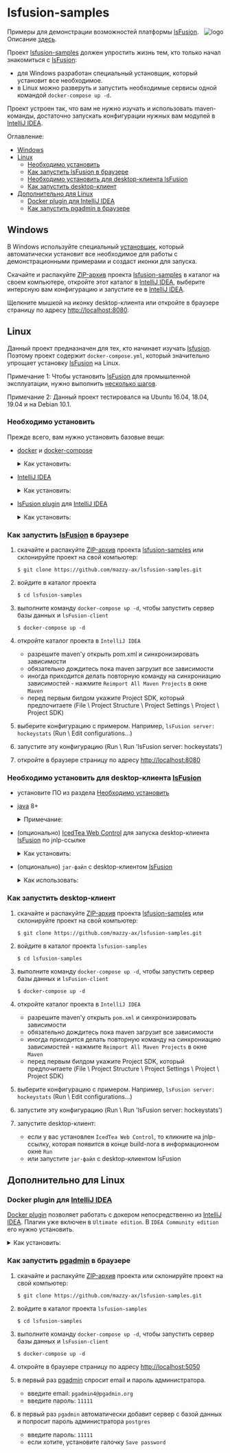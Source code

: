 # lsfusion-samples

[project]:https://github.com/mazzy-ax/lsfusion-samples
[license]:https://github.com/mazzy-ax/lsfusion-samples/blob/master/LICENSE
[lsFusion]:https://lsfusion.org/
[docpage]:https://documentation.lsfusion.org/pages/viewpage.action?pageId=2228236
[git]:https://git-scm.com/download/
[docker]:https://docs.docker.com/
[docker-compose]:https://docs.docker.com/compose/
[IntelliJ IDEA]:https://www.jetbrains.com/idea/
[pgadmin]:https://www.pgadmin.org/

<img alt="logo" src="https://lsfusion.org/themes/lsfusion/assets/images/i-logo-lsfusion.svg" align="right">

Примеры для демонстрации возможностей платформы [lsFusion]. Описание [здесь][docpage]. 

Проект [lsfusion-samples][project] должен упростить жизнь тем, кто только начал знакомиться с [lsFusion]:

* для Windows разработан специальный установщик, который установит все необходимое.
* в Linux можно разверуть и запустить необходимые сервисы одной командой `docker-compose up -d`.

Проект устроен так, что вам не нужно изучать и использовать maven-команды,
достаточно запускать конфигурации нужных вам модулей в [IntelliJ IDEA].

Оглавление:

* [Windows](#Windows)
* [Linux](#Linux)
  * [Необходимо установить](#Необходимо-установить)
  * [Как запустить lsFusion в браузере](#Как-запустить-lsFusion-в-браузере)
  * [Необходимо установить для desktop-клиента lsFusion](#Необходимо-установить-для-desktop-клиента-lsFusion)
  * [Как запустить desktop-клиент](#Как-запустить-desktop-клиент)
* [Дополнительно для Linux](#Дополнительно-для-Linux)
  * [Docker plugin для IntelliJ IDEA](#Docker-plugin-для-IntelliJ-IDEA)
  * [Как запустить pgadmin в браузере](#Как-запустить-pgadmin-в-браузере)

## Windows 

В Windows используйте специальный [установщик](https://documentation.lsfusion.org/pages/viewpage.action?pageId=57738076),
который автоматически установит все необходимое для работы с демонстрационными примерами и создаст иконки для запуска.

Скачайте и распакуйте [ZIP-архив](https://github.com/mazzy-ax/lsfusion-samples/archive/master.zip) проекта [lsfusion-samples][project]
в каталог на своем компьютере, откройте этот каталог в [IntelliJ IDEA],
выберите интерсную вам конфигурацию и запустите ее в [IntelliJ IDEA].

Щелкните мышкой на иконку desktop-клиента или откройте в браузере страницу по адресу <http://localhost:8080>.  

## Linux

Данный проект предназначен для тех, кто начинает изучать [lsfusion]. Поэтому проект содержит `docker-compose.yml`,
который значительно упрощает установку [lsFusion] на Linux.

Примечание 1: Чтобы установить [lsFusion] для промышленной эксплуатации, нужно выполнить [несколько шагов](https://documentation.lsfusion.org/pages/viewpage.action?pageId=57738076).

Примечание 2: Данный проект тестировался на Ubuntu 16.04, 18.04, 19.04 и на Debian 10.1.

### Необходимо установить

Прежде всего, вам нужно установить базовые вещи:

* [docker] и [docker-compose]

  <details>
  <summary>
  Как установить:
  </summary>
  
  В Ubuntu можно установить командами:
  
  ```
  # docker
  
  sudo apt-get update
  
  sudo apt-get install \
      apt-transport-https \
      ca-certificates \
      curl \
      gnupg-agent \
      software-properties-common
  
  curl -fsSL https://download.docker.com/linux/ubuntu/gpg | sudo apt-key add -
  
  sudo add-apt-repository \
     "deb [arch=amd64] https://download.docker.com/linux/ubuntu \
     $(lsb_release -cs) \
     stable"
  
  sudo apt-get update && sudo apt-get install docker-ce docker-ce-cli containerd.io
  
  sudo usermod -aG docker $USER
  
  # docker-compose 1.24.1
  
  sudo curl -L "https://github.com/docker/compose/releases/download/1.24.1/docker-compose-$(uname -s)-$(uname -m)" -o /usr/local/bin/docker-compose
  
  sudo chmod +x /usr/local/bin/docker-compose
  ``` 
  
  Разработчики [docker] вежливо сообщают, что не рекомендуют использовать старые версии докера,
  и начинают инструкцию с команд деинсталляции старых версий.
  На момент создания этого README, команда `sudo apt install docker docker-compose` устанавливает именно старые версии докера.
  Установите так, как написано по ссылке <https://docs.docker.com/install>.
   
  Причечание: на момент создания этого README, по ссылке [docker-compose] приведены команды для установки `docker-compose` версии 1.24.1.
  Обязательно посмотрите на процедуру правильной установки по ссылке <https://docs.docker.com/compose/install/>.
  
  </details>

* [IntelliJ IDEA]

  <details>
  <summary>
  Как установить:
  </summary>
  
  Для работы с демонстрационными примерами достаточно установить `Community Edition`.
  В Ubuntu `IDEA Community Edition` можно найти в штатной утилите `Ubuntu software`
  или установить безо всяких заморочек через `snap`:

    ```
    sudo snap install intellij-idea-community --classic 
    ```
     
  </details>
     
* [lsFusion plugin](https://plugins.jetbrains.com/plugin/7601-lsfusion/) для [IntelliJ IDEA]

  <details>
  <summary>
  Как установить:
  </summary>

  * откройте `File \ Settings \ Plugins` в `IDEA`
  * найдите плагин `lsFusion` и нажмите `Install`
    
  </details>

### Как запустить [lsFusion] в браузере

1. скачайте и распакуйте [ZIP-архив](https://github.com/mazzy-ax/lsfusion-samples/archive/master.zip) проекта [lsfusion-samples][project]
   или склонируйте проект на свой компьютер:

    ```
    $ git clone https://github.com/mazzy-ax/lsfusion-samples.git
    ```

1. войдите в каталог проекта

    ```
    $ cd lsfusion-samples
    ```

1. выполните команду `docker-compose up -d`, чтобы запустить сервер базы данных и `lsFusion-client`

    ```
    $ docker-compose up -d
    ```

1. откройте каталог проекта в `IntelliJ IDEA`

   * разрешите maven'у открыть pom.xml и синхронизировать зависимости
   * обязательно дождитесь пока maven загрузит все зависимости
   * иногда приходится делать повторную команду на синхрониацию зависимостей - нажмите `Reimport All Maven Projects` в окне `Maven`
   * перед первым билдом укажите Project SDK, который предпочитаете (File \ Project Structure \ Project Settings \ Project \ Project SDK)
    
1. выберите конфигурацию с примером. Например, `lsFusion server: hockeystats` (Run \ Edit configurations...)
1. запустите эту конфигурацию (Run \ Run 'lsFusion server: hockeystats')
1. откройте в браузере страницу по адресу <http://localhost:8080>

### Необходимо установить для desktop-клиента [lsFusion]

* установите ПО из раздела [Необходимо установить](#Необходимо-установить)

* [java](https://www.java.com) 8+

  <details>
  <summary>
  Примечание:
  </summary>
    
  В `Ubuntu` достаточно выполнить команду:
    
    ```
    sudo apt install default-jdk
    ```
    
  </details>
    
* (опционально) [IcedTea Web Control](https://icedtea.classpath.org/wiki/IcedTea-Web) для запуска desktop-клиента [lsFusion] по jnlp-ссылке

  <details>
  <summary>
  Как установить:
  </summary>

  `IcedTea Web Control` &mdash; это проект, который позволяет запускать java-апплеты при помощи jnlp-ссылок.
  
  Инструкции по установке можно найти на сайте проекта [IcedTea Web Control](https://icedtea.classpath.org/wiki/IcedTea-Web).
  В Ubuntu можно найти и установить в штатной утилите `Ubuntu software` или командой:
  
    ```
    sudo apt update
    sudo apt install icedtea-netx
    ``` 

  Примечание 1: В [IntelliJ IDEA] выберите интересную вам конфигурацию и запустите Build.
  [IntelliJ IDEA] начнет компиляцию и build модуля [lsFusion]. Когда билд модуля подходит к концу, в log пишется jnlp-ссылка
  на desktop-клиента. Если нажать на нее, то `IceTea Web Control` автоматически запустит desktop-клиент.
  
  Если не установить `IcedTea Web Control`, то desktop-клиент придется запускать вручную.

  Примечание 2: Вы можете убрать назойливый splash, установив переменные окружения:

    ```
    ICEDTEA_WEB_PLUGIN_SPLASH=none
    ICEDTEA_WEB_SPLASH=none
    ```

  </details>

* (опционально) `jar-файл` с desktop-клиентом [lsFusion]

  <details>
  <summary>
  Как использовать:
  </summary>

  * Скачайте desktop-клиент [lsFusion] версии 2.1 по ссылке: <https://download.lsfusion.org/java/lsfusion-client-2.1.jar>
  * Войдите в каталог, куда скачали файл, и выполните команду `java -jar lsfusion-client-2.1.jar`
  * Чтобы скачанный файл можно было запускать щелчком мышки, сделайте скачанный файл исполняемым (executable) командой:

    ```
    `chmod +x lsfusion-client-2.1.jar`
    ```

  </details>

### Как запустить desktop-клиент

1. скачайте и распакуйте [ZIP-архив](https://github.com/mazzy-ax/lsfusion-samples/archive/master.zip) проекта [lsfusion-samples][project]
   или склонируйте проект на свой компьютер:

    ```
    $ git clone https://github.com/mazzy-ax/lsfusion-samples.git
    ```

1. войдите в каталог проекта `lsfusion-samples`

    ```
    $ cd lsfusion-samples
    ```

1. выполните команду `docker-compose up -d`, чтобы запустить сервер базы данных и `lsFusion-client`

    ```
    $ docker-compose up -d
    ```

1. откройте каталог проекта в `IntelliJ IDEA`

   * разрешите maven'у открыть `pom.xml` и синхронизировать зависимости
   * обязательно дождитесь пока maven загрузит все зависимости
   * иногда приходится делать повторную команду на синхрониацию зависимостей - нажмите `Reimport All Maven Projects` в окне `Maven`
   * перед первым билдом укажите Project SDK, который предпочитаете (File \ Project Structure \ Project Settings \ Project \ Project SDK)
    
1. выберите конфигурацию с примером. Например, `lsFusion server: hockeystats` (Run \ Edit configurations...)
1. запустите эту конфигурацию (Run \ Run 'lsFusion server: hockeystats')
1. запустите desktop-клиент:

   * если у вас установлен `IcedTea Web Control`, то кликните на jnlp-ссылку, которая появится в конце build-лога в информационном окне `Run`
   * или запустите `jar-файл` с desktop-клиентом lsFusion


## Дополнительно для Linux

### Docker plugin для [IntelliJ IDEA]

[Docker plugin](https://plugins.jetbrains.com/plugin/7724-docker/) позволяет работать с докером непосредственно из [IntelliJ IDEA].
Плагин уже включен в `Ultimate edition`. В `IDEA Community edition` его нужно установить.

  <details>
  <summary>
  Как установить:
  </summary>

  * откройте `File \ Settings \ Plugins` в `IDEA`
  * найдите плагин `Docker` и нажмите `Install`
    
  </details>

### Как запустить [pgadmin] в браузере

1. скачайте и распакуйте [ZIP-архив](https://github.com/mazzy-ax/lsfusion-samples/archive/master.zip) проекта
   или склонируйте проект на свой компьютер:

    ```
    $ git clone https://github.com/mazzy-ax/lsfusion-samples.git
    ```

1. войдите в каталог проекта `lsfusion-samples`

    ```
    $ cd lsfusion-samples
    ```

1. выполните команду `docker-compose up -d`, чтобы запустить сервер базы данных и `lsFusion-client`

    ```
    $ docker-compose up -d
    ```

1. откройте в браузере страницу по адресу <http://localhost:5050>
1. в первый раз [pgadmin] спросит email и пароль администратора.

   * введите email: `pgadmin4@pgadmin.org`
   * введите пароль: `11111`
   
1. в первый раз `pgadmin` автоматически добавит сервер с базой данных и попросит пароль администратора `postgres`

   * введите пароль: `11111`
   * если хотите, установите галочку `Save password`
